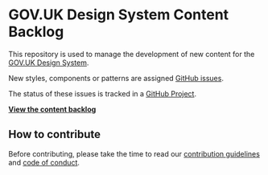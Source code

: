 # GOV.UK Design System Content Backlog

This repository is used to manage the development of new content for the [GOV.UK Design System](https://github.com/alphagov/govuk-design-system).

New styles, components or patterns are assigned [GitHub issues](https://github.com/alphagov/govuk-design-system-backlog/issues).

The status of these issues is tracked in a [GitHub Project](https://github.com/alphagov/govuk-design-system-backlog-prototype/projects/3).


**[View the content backlog](https://github.com/alphagov/govuk-design-system-backlog-prototype/projects/3)**


## How to contribute

Before contributing, please take the time to read our [contribution guidelines](CONTRIBUTING.md) and [code of conduct](CODE_OF_CONDUCT.md).
